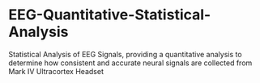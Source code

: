 # EEG-Quantitative-Statistical-Analysis
Statistical Analysis of EEG Signals, providing a quantitative analysis to determine how consistent and accurate neural signals are collected from Mark IV Ultracortex Headset

